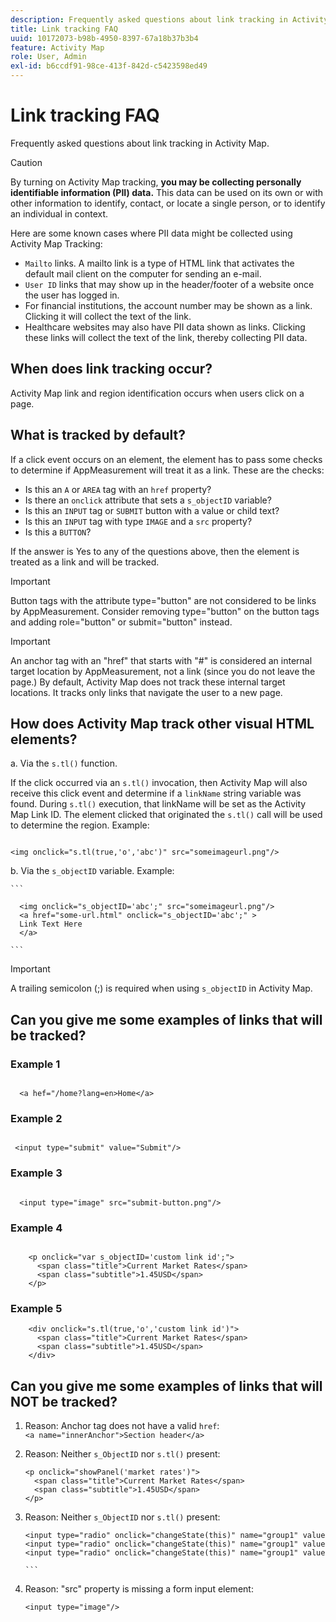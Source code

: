 ```yaml
---
description: Frequently asked questions about link tracking in Activity Map.
title: Link tracking FAQ
uuid: 10172073-b98b-4950-8397-67a18b37b3b4
feature: Activity Map
role: User, Admin
exl-id: b6ccdf91-98ce-413f-842d-c5423598ed49
---
```

# Link tracking FAQ

Frequently asked questions about link tracking in Activity Map.

>[!CAUTION]
>
>By turning on Activity Map tracking, **you may be collecting personally identifiable information (PII) data.** This data can be used on its own or with other information to identify, contact, or locate a single person, or to identify an individual in context. 

Here are some known cases where PII data might be collected using Activity Map Tracking: 

* `Mailto` links. A mailto link is a type of HTML link that activates the default mail client on the computer for sending an e-mail.
* `User ID` links that may show up in the header/footer of a website once the user has logged in.
* For financial institutions, the account number may be shown as a link. Clicking it will collect the text of the link.
* Healthcare websites may also have PII data shown as links. Clicking these links will collect the text of the link, thereby collecting PII data.

## When does link tracking occur?

Activity Map link and region identification occurs when users click on a page.

## What is tracked by default?

If a click event occurs on an element, the element has to pass some checks to determine if AppMeasurement will treat it as a link. These are the checks:
    
* Is this an `A` or `AREA` tag with an `href` property? 
* Is there an `onclick` attribute that sets a `s_objectID` variable? 
* Is this an `INPUT` tag or `SUBMIT` button with a value or child text? 
* Is this an `INPUT` tag with type `IMAGE` and a `src` property? 
* Is this a `BUTTON`? 
    
If the answer is Yes to any of the questions above, then the element is treated as a link and will be tracked. 

>[!IMPORTANT]
>
>Button tags with the attribute type="button" are not considered to be links by AppMeasurement. Consider removing type="button" on the button tags and adding role="button" or submit="button" instead. 

>[!IMPORTANT]
>
>An anchor tag with an "href" that starts with "#" is considered an internal target location by AppMeasurement, not a link (since you do not leave the page.) By default, Activity Map does not track these internal target locations. It tracks only links that navigate the user to a new page.

## How does Activity Map track other visual HTML elements?

a. Via the `s.tl()` function. 
    
  If the click occurred via an `s.tl()` invocation, then Activity Map will also receive this click event and determine if a `linkName` string variable was found. During `s.tl()` execution, that linkName will be set as the Activity Map Link ID. The element clicked that originated the `s.tl()` call will be used to determine the region. Example:

  ```   
  
  <img onclick="s.tl(true,'o','abc')" src="someimageurl.png"/>

  ```

b. Via the `s_objectID` variable. Example: 
  
    ``` 

      <img onclick="s_objectID='abc';" src="someimageurl.png"/>
      <a href="some-url.html" onclick="s_objectID='abc';" >
      Link Text Here
      </a> 

    ```

>[!IMPORTANT]
>
>A trailing semicolon (;) is required when using `s_objectID` in Activity Map.

## Can you give me some examples of links that will be tracked?

### Example 1

  ```

    <a hef="/home?lang=en>Home</a>

  ```

### Example 2

  ```

   <input type="submit" value="Submit"/>

  ```

### Example 3

  ```

    <input type="image" src="submit-button.png"/>

  ```

### Example 4

  ```

      <p onclick="var s_objectID='custom link id';">
        <span class="title">Current Market Rates</span>
        <span class="subtitle">1.45USD</span>
      </p>

  ```

### Example 5

  ```
      <div onclick="s.tl(true,'o','custom link id')">
        <span class="title">Current Market Rates</span>
        <span class="subtitle">1.45USD</span>
      </div>

  ```

## Can you give me some examples of links that will NOT be tracked?

1. Reason: Anchor tag does not have a valid `href`:
  `<a name="innerAnchor">Section header</a>`

1. Reason: Neither `s_ObjectID` nor `s.tl()` present:

      ```
      <p onclick="showPanel('market rates')">
        <span class="title">Current Market Rates</span>
        <span class="subtitle">1.45USD</span>
      </p>

      ```

1. Reason: Neither `s_ObjectID` nor `s.tl()` present:

      ```     
      <input type="radio" onclick="changeState(this)" name="group1" value="A"/>
      <input type="radio" onclick="changeState(this)" name="group1" value="B"/>
      <input type="radio" onclick="changeState(this)" name="group1" value="C"/>

      ```  
     
1. Reason: "src" property is missing a form input element:

    `<input type="image"/>`
